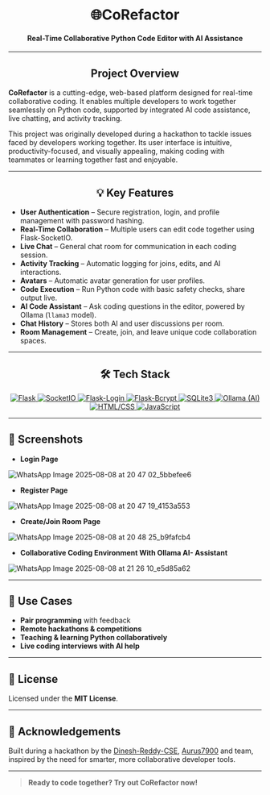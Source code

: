 <h1 align="center">🌐CoRefactor</h1>
<h4 align="center">Real-Time Collaborative Python Code Editor with AI Assistance</h4>

---

<h2 align="center">Project Overview</h2>

**CoRefactor** is a cutting-edge, web-based platform designed for real-time collaborative coding. It enables multiple developers to work together seamlessly on Python code, supported by integrated AI code assistance, live chatting, and activity tracking.

This project was originally developed during a hackathon to tackle issues faced by developers working together. Its user interface is intuitive, productivity-focused, and visually appealing, making coding with teammates or learning together fast and enjoyable.

---

<h2 align="center">💡 Key Features</h2>

-   **User Authentication** – Secure registration, login, and profile management with password hashing.
-   **Real-Time Collaboration** – Multiple users can edit code together using Flask-SocketIO.
-   **Live Chat** – General chat room for communication in each coding session.
-   **Activity Tracking** – Automatic logging for joins, edits, and AI interactions.
-   **Avatars** – Automatic avatar generation for user profiles.
-   **Code Execution** – Run Python code with basic safety checks, share output live.
-   **AI Code Assistant** – Ask coding questions in the editor, powered by Ollama (`llama3` model).
-   **Chat History** – Stores both AI and user discussions per room.
-   **Room Management** – Create, join, and leave unique code collaboration spaces.

---

<h2 align="center">🛠️ Tech Stack</h2>

<p align="center">
  <a href="https://flask.palletsprojects.com/" target="_blank">
    <img src="https://img.shields.io/badge/Flask-000000?style=for-the-badge&logo=flask&logoColor=white" alt="Flask" />
  </a>
  <a href="https://flask-socketio.readthedocs.io/" target="_blank">
    <img src="https://img.shields.io/badge/SocketIO-000000?style=for-the-badge&logo=socket.io&logoColor=white" alt="SocketIO" />
  </a>
  <a href="https://flask-login.readthedocs.io/" target="_blank">
    <img src="https://img.shields.io/badge/Flask--Login-000000?style=for-the-badge&logo=flask&logoColor=white" alt="Flask-Login" />
  </a>
  <a href="https://flask-bcrypt.readthedocs.io/" target="_blank">
    <img src="https://img.shields.io/badge/Flask--Bcrypt-000000?style=for-the-badge&logo=flask&logoColor=white" alt="Flask-Bcrypt" />
  </a>
  <a href="https://docs.python.org/3/library/sqlite3.html" target="_blank">
    <img src="https://img.shields.io/badge/SQLite3-003B57?style=for-the-badge&logo=sqlite&logoColor=white" alt="SQLite3" />
  </a>
  <a href="https://ollama.ai/" target="_blank">
    <img src="https://img.shields.io/badge/Ollama-000000?style=for-the-badge&logo=ollama&logoColor=white" alt="Ollama (AI)" />
  </a>
  <a href="https://developer.mozilla.org/en-US/docs/Web/HTML" target="_blank">
    <img src="https://img.shields.io/badge/HTML5-E34F26?style=for-the-badge&logo=html5&logoColor=white" alt="HTML/CSS" />
  </a>
  <a href="https://developer.mozilla.org/en-US/docs/Web/JavaScript" target="_blank">
    <img src="https://img.shields.io/badge/JavaScript-F7DF1E?style=for-the-badge&logo=javascript&logoColor=black" alt="JavaScript" />
  </a>
</p>

---

## 🌟 Screenshots
- **Login Page**

![WhatsApp Image 2025-08-08 at 20 47 02_5bbefee6](https://github.com/user-attachments/assets/0e518b45-14f6-44c1-ac72-4963e0bb82a1)


- **Register Page**

![WhatsApp Image 2025-08-08 at 20 47 19_4153a553](https://github.com/user-attachments/assets/69fe0cc8-2e50-4f53-8c75-8ace5dbbf21e)


- **Create/Join Room Page**

![WhatsApp Image 2025-08-08 at 20 48 25_b9fafcb4](https://github.com/user-attachments/assets/0afc0e75-e7e1-4a01-8c79-98dcbebe2bbc)


- **Collaborative Coding Environment With Ollama AI- Assistant**

![WhatsApp Image 2025-08-08 at 21 26 10_e5d85a62](https://github.com/user-attachments/assets/93c90b23-7665-42f4-a62c-f94783380197)

---

## 📌 Use Cases

- **Pair programming** with feedback
- **Remote hackathons & competitions**
- **Teaching & learning Python collaboratively**
- **Live coding interviews with AI help**

---

## 📝 License

Licensed under the **MIT License**.

---

## 🙏 Acknowledgements

Built during a hackathon by the [Dinesh-Reddy-CSE](https://github.com/Dinesh-Reddy-CSE), [Aurus7900](https://github.com/Aurus7900) and team, inspired by the need for smarter, more collaborative developer tools.

---

> **Ready to code together? Try out CoRefactor now!**
